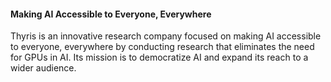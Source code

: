 #### Making AI Accessible to Everyone, Everywhere
Thyris is an innovative research company focused on making AI accessible to everyone, everywhere by conducting research that eliminates the need for GPUs in AI. Its mission is to democratize AI and expand its reach to a wider audience.
